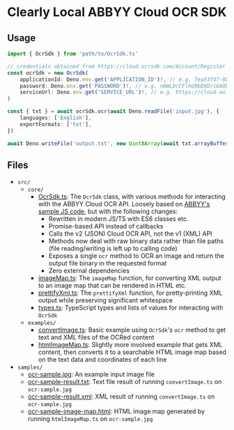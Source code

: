 # Clearly Local ABBYY Cloud OCR SDK

## Usage

```ts
import { OcrSdk } from 'path/to/OcrSdk.ts'

// credentials obtained from https://cloud.ocrsdk.com/Account/Register
const ocrSdk = new OcrSdk(
	applicationId: Deno.env.get('APPLICATION_ID')!, // e.g. 7ea53f47-8bbc-477b-b17c-989a3184c363
	password: Deno.env.get('PASSWORD')!, // e.g. n6WL0rCFlhU9bDXDri6AQEZV
	serviceUrl: Deno.env.get('SERVICE_URL')!, // e.g. https://cloud-eu.ocrsdk.com/
)

const { txt } = await ocrSdk.ocr(await Deno.readFile('input.jpg'), {
	languages: ['English'],
	exportFormats: ['txt'],
})

await Deno.writeFile('output.txt', new Uint8Array(await txt.arrayBuffer()))
```

## Files

- `src/`
  - `core/`
    - [OcrSdk.ts](./src/core/OcrSdk.ts): The `OcrSdk` class, with various methods for interacting with the ABBYY Cloud OCR API. Loosely based on [ABBYY's sample JS code](https://github.com/abbyy/ocrsdk.com/blob/master/JavaScript/ocrsdk.js), but with the following changes:
      - Rewritten in modern JS/TS with ES6 classes etc.
      - Promise-based API instead of callbacks
      - Calls the v2 (JSON) Cloud OCR API, not the v1 (XML) API
      - Methods now deal with raw binary data rather than file paths (file reading/writing is left up to calling code)
      - Exposes a single `ocr` method to OCR an image and return the output file binary in the requested format
      - Zero external dependencies
    - [imageMap.ts](./src/core/imageMap.ts): The `imageMap` function, for converting XML output to an image map that can be rendered in HTML etc.
    - [prettifyXml.ts](./src/core/prettifyXml.ts): The `prettifyXml` function, for pretty-printing XML output while preserving significant whitespace
    - [types.ts](./src/core/types.ts): TypeScript types and lists of values for interacting with `OcrSdk`
  - `examples/`
    - [convertImage.ts](./src/examples/convertImage.ts): Basic example using `OcrSdk`'s `ocr` method to get text and XML files of the OCRed content
    - [htmlImageMap.ts](./src/examples/htmlImageMap.ts): Slightly more involved example that gets XML content, then converts it to a searchable HTML image map based on the text data and coordinates of each line
- `samples/`
  - [ocr-sample.jpg](./samples/ocr-sample.jpg): An example input image file
  - [ocr-sample-result.txt](./samples/ocr-sample-result.txt): Text file result of running `convertImage.ts` on `ocr-sample.jpg`
  - [ocr-sample-result.xml](./samples/ocr-sample-result.xml): XML result of running `convertImage.ts` on `ocr-sample.jpg`
  - [ocr-sample-image-map.html](./samples/ocr-sample-image-map.html): HTML image map generated by running `htmlImageMap.ts` on `ocr-sample.jpg`
